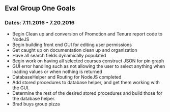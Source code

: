 ## Eval Group One Goals
### Dates: 7.11.2016 - 7.20.2016

- Begin Clean up and conversion of Promotion and Tenure report code to NodeJS
- Begin building front end GUI for editing user permissions
- Get caught up on documentation clean up and organization
- Have all search fields dynamically populated
- Begin work on having all selected courses construct JSON for pin graph
- GUI error handling such as not allowing the user to select anything when loading values or when nothing is returned
- DatabaseHelper and Routing for NodeJS completed
- Add stored procedures to database helper, and get them working with the GUI. 
-   Determine the rest of the desired stored procedures and build those for the database helper.
- Brad buys group pizza
